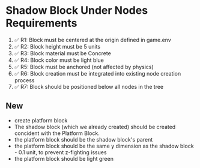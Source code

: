 # Shadow Block Under Nodes Requirements

1. ✅ R1: Block must be centered at the origin defined in game.env
2. ✅ R2: Block height must be 5 units
3. ✅ R3: Block material must be Concrete
4. ✅ R4: Block color must be light blue
5. ✅ R5: Block must be anchored (not affected by physics)
6. ✅ R6: Block creation must be integrated into existing node creation process
7. ✅ R7: Block should be positioned below all nodes in the tree

## New

- create platform block
- The shadow block (which we already created) should be created concident with the Platform Block.
- the platform block should be the shadow block's parent
- the platform block should be the same y dimension as the shadow block - 0.1 unit, to prevent z-fighting issues
- the platform block should be light green
